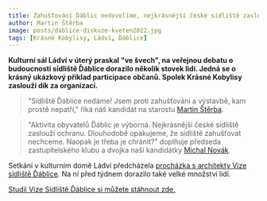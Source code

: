 ```yaml
---
title: Zahušťování Ďáblic nedovolíme, nejkrásnější české sídliště zaslouží ochranu
author: Martin Štěrba
image: posts/dablice-diskuze-kveten2022.jpg
tags: [Krásné Kobylisy, Ládví, Ďáblice]
---
```


**Kulturní sál Ládví v úterý praskal "ve švech", na veřejnou debatu o budoucnosti sídliště Ďáblice dorazilo několik stovek lidí. Jedná se o krásný ukázkový příklad participace občanů. Spolek Krásné Kobylisy zaslouží dík za organizaci.** 

>"Sídliště Ďáblice nedáme! Jsem proti zahušťování a výstavbě, kam prostě nepatří," říká náš kandidát na starostu [Martin Štěrba](http://praha8.pirati.cz/lide/martin-sterba.html). 

>"Aktivita obyvatelů Ďáblic je výborná. Nejkrásnější české sídliště zaslouží ochranu. Dlouhodobě opakujeme, že sídliště zahušťovat nechceme. Naopak je třeba je chránit?" doplňuje předseda zastupitelského klubu a dvojka naší kandidátky [Michal Novák](http://praha8.pirati.cz/lide/michal-novak.html). 

Setkání v kulturním domě Ládví předcházela [procházka s architekty Vize sídliště Ďáblice](https://praha8.pirati.cz/aktuality/prochazka-s-architekty-dablice.html). Na ní před týdnem dorazilo také velké množství lidí. 

[Studii Vize Sídliště Ďáblice si můžete stáhnout zde.](https://www.krasnekobylisy.cz/wp-content/uploads/2021/05/VIZE_SIDLISTE_DABLICE.pdf?fbclid=IwAR0zSCwMueJC4sZxH5zcVigca4_tNa9bH0XVahjpN-kIpzWttnwaPIsRYvY)